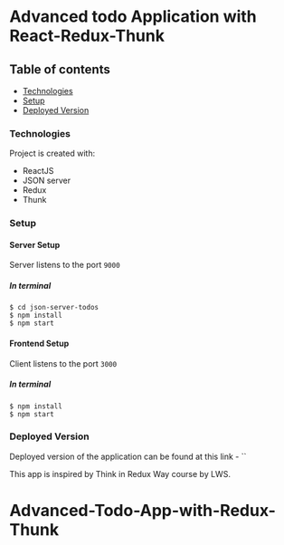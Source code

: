 # Advanced todo Application with React-Redux-Thunk

## Table of contents

- [Technologies](#technologies)
- [Setup](#setup)
- [Deployed Version](#deployed-version)

### Technologies

Project is created with:

- ReactJS
- JSON server
- Redux
- Thunk

### Setup

#### Server Setup

Server listens to the port `9000`

##### In terminal

```
$ cd json-server-todos
$ npm install
$ npm start
```

#### Frontend Setup

Client listens to the port `3000`

##### In terminal

```
$ npm install
$ npm start
```

### Deployed Version

Deployed version of the application can be found at this link - ``

This app is inspired by Think in Redux Way course by LWS.
# Advanced-Todo-App-with-Redux-Thunk
